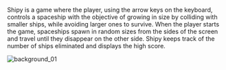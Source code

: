 Shipy is a game where the player, using the arrow keys on the keyboard, controls a spaceship with the objective of growing in size by colliding with smaller ships, while avoiding larger ones to survive. When the player starts the game, spaceships spawn in random sizes from the sides of the screen and travel until they disappear on the other side. Shipy keeps track of the number of ships eliminated and displays the high score.


![background_01](https://github.com/Rafa-Camp04/Shipy/assets/161013936/5a646a52-32f9-488c-80c1-65441683d6c8)
